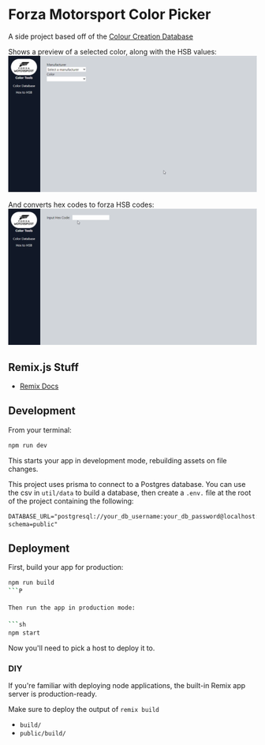 # Forza Motorsport Color Picker

A side project based off of the [Colour Creation Database]()

Shows a preview of a selected color, along with the HSB values:
![image](docs/assets/img/forza-colors.gif)

And converts hex codes to forza HSB codes:
![image](docs/assets/img/forza-colors-hexconvert.gif)


## Remix.js Stuff

- [Remix Docs](https://remix.run/docs)

## Development

From your terminal:

```sh
npm run dev
```

This starts your app in development mode, rebuilding assets on file changes.

This project uses prisma to connect to a Postgres database.  You can use the csv in `util/data` to build a database, then create a `.env.` file at the root of the project containing the following: 

```
DATABASE_URL="postgresql://your_db_username:your_db_password@localhost:5432/your_db_name?schema=public"
```

## Deployment

First, build your app for production:

```sh
npm run build
```P

Then run the app in production mode:

```sh
npm start
```

Now you'll need to pick a host to deploy it to.

### DIY

If you're familiar with deploying node applications, the built-in Remix app server is production-ready.

Make sure to deploy the output of `remix build`

- `build/`
- `public/build/`
